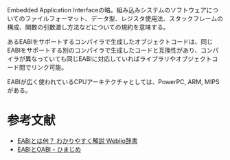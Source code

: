 Embedded Application Interfaceの略。組み込みシステムのソフトウェアについてのファイルフォーマット、データ型、レジスタ使用法、スタックフレームの構成、関数の引数渡し方法などについての規約を意味する。

あるEABIをサポートするコンパイラで生成したオブジェクトコードは、同じEABIをサポートする別のコンパイラで生成したコードと互換性があり、コンパイラが異なっていても同じEABIに対応していればライブラリやオブジェクトコード間でリンク可能。

EABIが広く使われているCPUアーキテクチャとしては、PowerPC, ARM, MIPSがある。

# 参考文献
- [EABIとは何？ わかりやすく解説 Weblio辞書](https://www.weblio.jp/content/EABI)
- [EABIとOABI - ひまじめ](https://sites.google.com/a/oidon.net/www/linux/arm-eabi-oabi)